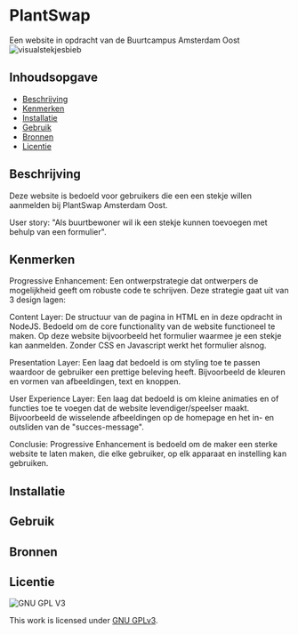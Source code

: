# PlantSwap

<!-- Geef je project een titel en schrijf in één zin wat het is -->



Een website in opdracht van de Buurtcampus Amsterdam Oost
<br>
![visualstekjesbieb](https://user-images.githubusercontent.com/106448490/228855309-29928e34-55c6-4369-85e9-ecf02c06494a.png)



## Inhoudsopgave

- [Beschrijving](#beschrijving)
- [Kenmerken](#kenmerken)
- [Installatie](#installatie)
- [Gebruik](#gebruik)
- [Bronnen](#bronnen)
- [Licentie](#licentie)

## Beschrijving

Deze website is bedoeld voor gebruikers die een een stekje willen aanmelden bij PlantSwap Amsterdam Oost.

User story: "Als buurtbewoner wil ik een stekje kunnen toevoegen met behulp van een formulier".

<!-- In de Beschrijving staat hoe je project er uit ziet, hoe het werkt en wat je er mee kan. -->
<!-- Voeg een mooie poster visual toe 📸 -->
<!-- Voeg een link toe naar Github Pages 🌐-->

## Kenmerken

<!-- Bij Kenmerken staat welke technieken zijn gebruikt en hoe. Wat is de HTML structuur? Wat zijn de belangrijkste dingen in CSS? Wat is er met Javascript gedaan en hoe? Misschien heb je een framwork of library gebruikt? -->

Progressive Enhancement: Een ontwerpstrategie dat ontwerpers de mogelijkheid geeft om robuste code te schrijven. Deze strategie gaat uit van 3 design lagen:

Content Layer: De structuur van de pagina in HTML en in deze opdracht in NodeJS. Bedoeld om de core functionality van de website functioneel te maken. Op deze website bijvoorbeeld het formulier waarmee je een stekje kan aanmelden. Zonder CSS en Javascript werkt het formulier alsnog.

Presentation Layer: Een laag dat bedoeld is om styling toe te passen waardoor de gebruiker een prettige beleving heeft. Bijvoorbeeld de kleuren en vormen van afbeeldingen, text en knoppen.

User Experience Layer: Een laag dat bedoeld is om kleine animaties en of functies toe te voegen dat de website levendiger/speelser maakt. Bijvoorbeeld de wisselende afbeeldingen op de homepage en het in- en outsliden van de "succes-message". 

Conclusie: Progressive Enhancement is bedoeld om de maker een sterke website te laten maken, die elke gebruiker, op elk apparaat en instelling kan gebruiken.

## Installatie

## Gebruik

## Bronnen

## Licentie

![GNU GPL V3](https://www.gnu.org/graphics/gplv3-127x51.png)

This work is licensed under [GNU GPLv3](./LICENSE).
